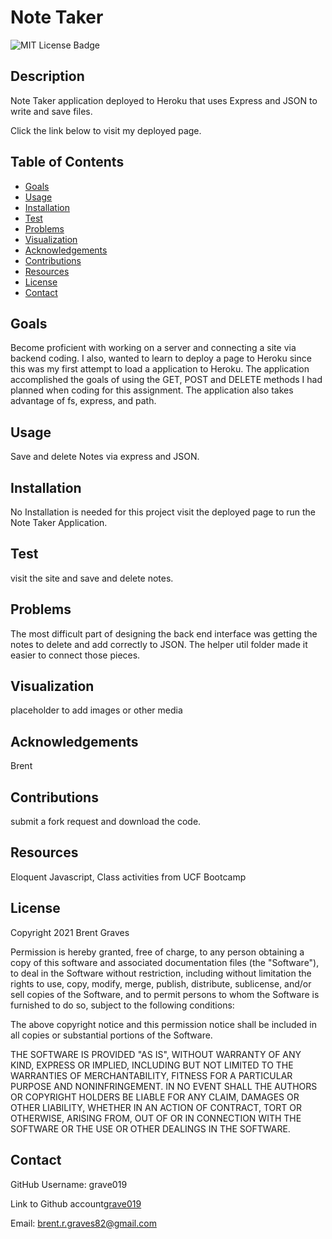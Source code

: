 # Note Taker

  ![MIT License Badge](https://img.shields.io/badge/License-MIT-yellow.svg)

  ## Description

  Note Taker application deployed to Heroku that uses Express and JSON to write and save files.
  
  Click the link below to visit my deployed page.

  <!-- [URL](undefined) -->

  ## Table of Contents
  
  * [Goals](#goals)
  * [Usage](#usage) 
  * [Installation](#installation)  
  * [Test](#test)
  * [Problems](#problems)
  * [Visualization](#visualization)
  * [Acknowledgements](#acknowledgements)
  * [Contributions](#contributions)
  * [Resources](#resources)
  * [License](#license) 
  * [Contact](#contact) 
  
  ## Goals

  Become proficient with working on a server and connecting a site via backend coding. I also, wanted to learn to deploy a page to Heroku since this was my first attempt to load a application to Heroku. The application accomplished the goals of using the GET, POST and DELETE methods I had planned when coding for this assignment. The application also takes advantage of fs, express, and path.

  ## Usage

  Save and delete Notes via express and JSON.

  ## Installation
  
  No Installation is needed for this project visit the deployed page to run the Note Taker Application.  

  ## Test

  visit the site and save and delete notes.

  ## Problems

  The most difficult part of designing the back end interface was getting the notes to delete and add correctly to JSON. The helper util folder made it easier to connect those pieces.

  ## Visualization

  placeholder to add images or other media

  ## Acknowledgements

  Brent 

  ## Contributions

  submit a fork request and download the code.

  ## Resources
 
  Eloquent Javascript, Class activities from UCF Bootcamp

  ## License

  Copyright 2021 Brent Graves

  Permission is hereby granted, free of charge, to any person obtaining a copy of this software and associated documentation files (the "Software"), to deal in the Software without restriction, including without limitation the rights to use, copy, modify, merge, publish, distribute, sublicense, and/or sell copies of the Software, and to permit persons to whom the Software is furnished to do so, subject to the following conditions:
  
  The above copyright notice and this permission notice shall be included in all copies or substantial portions of the Software.
  
  THE SOFTWARE IS PROVIDED "AS IS", WITHOUT WARRANTY OF ANY KIND, EXPRESS OR IMPLIED, INCLUDING BUT NOT LIMITED TO THE WARRANTIES OF MERCHANTABILITY, FITNESS FOR A PARTICULAR PURPOSE AND NONINFRINGEMENT. IN NO EVENT SHALL THE AUTHORS OR COPYRIGHT HOLDERS BE LIABLE FOR ANY CLAIM, DAMAGES OR OTHER LIABILITY, WHETHER IN AN ACTION OF CONTRACT, TORT OR OTHERWISE, ARISING FROM, OUT OF OR IN CONNECTION WITH THE SOFTWARE OR THE USE OR OTHER DEALINGS IN THE SOFTWARE.

  ## Contact
  
  GitHub Username: grave019 
 
  Link to Github account[grave019](https://github.com/grave019)

  Email: brent.r.graves82@gmail.com
